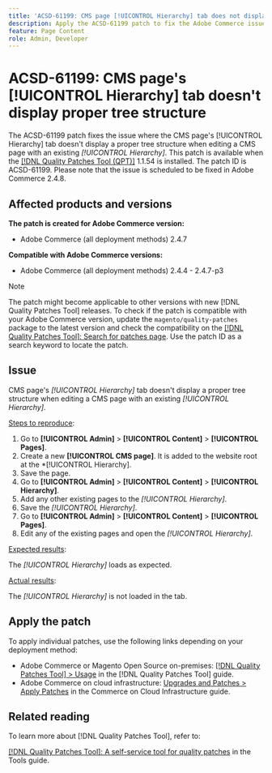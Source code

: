 ```yaml
---
title: 'ACSD-61199: CMS page [!UICONTROL Hierarchy] tab does not display proper tree structure'
description: Apply the ACSD-61199 patch to fix the Adobe Commerce issue where the CMS page's *[!UICONTROL Hierarchy]* tab doesn't display a proper tree structure when editing a CMS page with an existing *[!UICONTROL Hierarchy]*.
feature: Page Content
role: Admin, Developer
---
```

# ACSD-61199: CMS page's [!UICONTROL Hierarchy] tab doesn't display proper tree structure

The ACSD-61199 patch fixes the issue where the CMS page's [!UICONTROL Hierarchy] tab doesn't display a proper tree structure when editing a CMS page with an existing *[!UICONTROL Hierarchy]*. This patch is available when the [[!DNL Quality Patches Tool (QPT)]](/help/tools/quality-patches-tool/quality-patches-tool-to-self-serve-quality-patches.md) 1.1.54 is installed. The patch ID is ACSD-61199. Please note that the issue is scheduled to be fixed in Adobe Commerce 2.4.8.

## Affected products and versions

**The patch is created for Adobe Commerce version:**

* Adobe Commerce (all deployment methods) 2.4.7

**Compatible with Adobe Commerce versions:**

* Adobe Commerce (all deployment methods) 2.4.4 - 2.4.7-p3

>[!NOTE]
>
>The patch might become applicable to other versions with new [!DNL Quality Patches Tool] releases. To check if the patch is compatible with your Adobe Commerce version, update the `magento/quality-patches` package to the latest version and check the compatibility on the [[!DNL Quality Patches Tool]: Search for patches page](https://experienceleague.adobe.com/tools/commerce-quality-patches/index.html). Use the patch ID as a search keyword to locate the patch.

## Issue

CMS page's *[!UICONTROL Hierarchy]* tab doesn't display a proper tree structure when editing a CMS page with an existing *[!UICONTROL Hierarchy]*.

<u>Steps to reproduce</u>:

1. Go to **[!UICONTROL Admin]** > **[!UICONTROL Content]** > **[!UICONTROL Pages]**.
1. Create a new **[!UICONTROL CMS page]**. It is added to the website root at the *[!UICONTROL Hierarchy].
1. Save the page.
1. Go to **[!UICONTROL Admin]** > **[!UICONTROL Content]** > **[!UICONTROL Hierarchy]**.
1. Add any other existing pages to the *[!UICONTROL Hierarchy]*.
1. Save the *[!UICONTROL Hierarchy]*.
1. Go to **[!UICONTROL Admin]** > **[!UICONTROL Content]** > **[!UICONTROL Pages]**.
1. Edit any of the existing pages and open the *[!UICONTROL Hierarchy]*.

<u>Expected results</u>:

The *[!UICONTROL Hierarchy]* loads as expected.

<u>Actual results</u>:

The *[!UICONTROL Hierarchy]* is not loaded in the tab.

## Apply the patch

To apply individual patches, use the following links depending on your deployment method:

* Adobe Commerce or Magento Open Source on-premises: [[!DNL Quality Patches Tool] > Usage](/help/tools/quality-patches-tool/usage.md) in the [!DNL Quality Patches Tool] guide.
* Adobe Commerce on cloud infrastructure: [Upgrades and Patches > Apply Patches](https://experienceleague.adobe.com/docs/commerce-cloud-service/user-guide/develop/upgrade/apply-patches.html) in the Commerce on Cloud Infrastructure guide.

## Related reading

To learn more about [!DNL Quality Patches Tool], refer to:

[[!DNL Quality Patches Tool]: A self-service tool for quality patches](/help/tools/quality-patches-tool/quality-patches-tool-to-self-serve-quality-patches.md) in the Tools guide.
